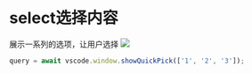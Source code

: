# select选择内容

展示一系列的选项，让用户选择
![](https://rengar-1253859411.cos.ap-chengdu.myqcloud.com/img/20201118165727.png)

```js
query = await vscode.window.showQuickPick(['1', '2', '3']);
```